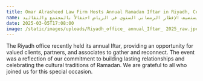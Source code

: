 ```yaml
---
title: Omar Alrasheed Law Firm Hosts Annual Ramadan Iftar in Riyadh, Celebrating Community and Tradition
name: مكتب عمر الرشيد للمحاماة يستضيف الإفطار الرمضاني السنوي في الرياض احتفالاً بالمجتمع والتقاليد
date: 2025-03-05T17:08:00
image: /static/images/uploads/Riyadh_office_ annual_Iftar_ 2025_raw.jpeg
---
```

The Riyadh office recently held its annual Iftar, providing an opportunity for valued clients, partners, and associates to gather and reconnect. The event was a reflection of our commitment to building lasting relationships and celebrating the cultural traditions of Ramadan. We are grateful to all who joined us for this special occasion.
